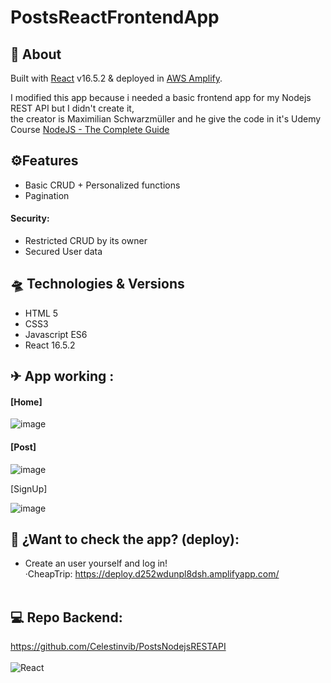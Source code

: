 # PostsReactFrontendApp
## 📑 About
Built with [React](https://es.reactjs.org/) v16.5.2 & deployed in <a href="https://aws.amazon.com/es/amplify/"> AWS Amplify</a>.<br>

I modified this app because i needed a basic frontend app for my Nodejs REST API but I didn't create it, <br>
the creator is Maximilian Schwarzmüller and he give the code in it's Udemy Course [NodeJS - The Complete Guide](https://www.udemy.com/course/nodejs-the-complete-guide/)  

## ⚙Features 
* Basic CRUD + Personalized functions
* Pagination

#### Security: 
* Restricted CRUD by its owner 
* Secured User data

## 🛸 Technologies & Versions
* HTML 5
* CSS3
* Javascript ES6
* React 16.5.2

## ✈ App working :
#### [Home]

![image](https://user-images.githubusercontent.com/55434881/194717212-9183c6e8-6e82-4d19-be14-a28cac603221.png)

#### [Post]
![image](https://user-images.githubusercontent.com/55434881/194717066-d60ea868-3e5c-41a4-8406-0a29a17eb037.png)

[SignUp]

![image](https://user-images.githubusercontent.com/55434881/194717089-db99491b-31ce-46b7-8d6f-9fd0a821cedc.png)

## 🚀 ¿Want to check the app? (deploy):
  * Create an user yourself and log in!<br>
 ·CheapTrip: https://deploy.d252wdunpl8dsh.amplifyapp.com/ <br><br>
  
 
 
## 💻 Repo Backend:

https://github.com/Celestinvib/PostsNodejsRESTAPI <br><br>
![React](https://user-images.githubusercontent.com/55434881/194717259-e364cb9b-7ed5-4a1d-940e-460b354a4214.jpg)

